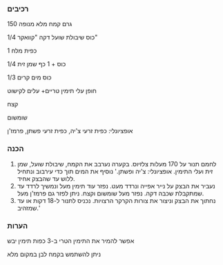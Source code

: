 ### רכיבים

150 גרם קמח מלא מנופה

1/4 כוס שיבולת שועל דקה "קוואקר"

1 כפית מלח

1/4 כוס + 1 כף שמן זית

1/3 כוס מים קרים

חופן עלי תימין טריים+ עלים לקישוט

קצח

שומשום

אופציונלי: כפית זרעי צ'יה, כפית זרעי פשתן, פרמז'ן



### הכנה

1. לחמם תנור על 170 מעלות צלזיוס. בקערה נערבב את הקמח, שיבולת שועל, שמן זית ועלי התימין. אופציונלי: צ'יה ופשתן.' נוסיף את המים תוך כדי עירבוב ונתחיל ללוש עד שהבצק אחיד.
2. נעביר את הבצק על נייר אפייה ונרדד מעט. נפזר עוד תימין מעל ונמשיך לרדד עד שמתקבלת שכבה דקה. נפזר מעל שומשום וקצח. ניתן לפזר גם פרמז'ן מעל. 
3. נחתוך את הבצק וניצור את צורות הקרקר הרצויות. נכניס לתנור ל-18 דקות או עד שמזהיב.'



### הערות

אפשר להמיר את התימין הטרי ב-3 כפות תימין יבש

ניתן להשתמש בקמח לבן במקום מלא